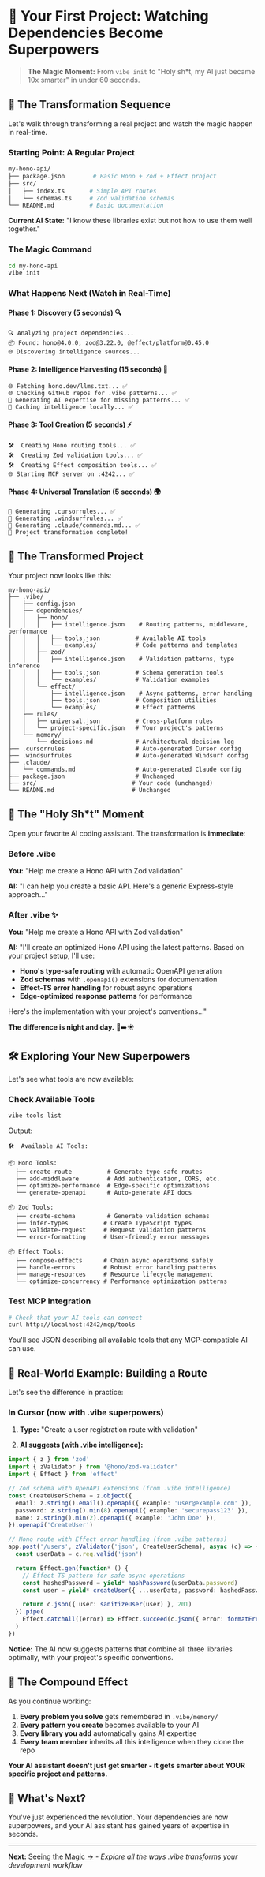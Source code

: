 # 🎯 Your First Project: Watching Dependencies Become Superpowers

> **The Magic Moment:** From `vibe init` to "Holy sh*t, my AI just became 10x smarter" in under 60 seconds.

## 🚀 The Transformation Sequence

Let's walk through transforming a real project and watch the magic happen in real-time.

### Starting Point: A Regular Project

```bash
my-hono-api/
├── package.json        # Basic Hono + Zod + Effect project
├── src/
│   ├── index.ts       # Simple API routes
│   └── schemas.ts     # Zod validation schemas
└── README.md          # Basic documentation
```

**Current AI State:** "I know these libraries exist but not how to use them well together."

### The Magic Command

```bash
cd my-hono-api
vibe init
```

### What Happens Next (Watch in Real-Time)

#### Phase 1: Discovery (5 seconds) 🔍

```
🔍 Analyzing project dependencies...
📦 Found: hono@4.0.0, zod@3.22.0, @effect/platform@0.45.0
🌐 Discovering intelligence sources...
```

#### Phase 2: Intelligence Harvesting (15 seconds) 🧠

```
🌐 Fetching hono.dev/llms.txt... ✅
🌐 Checking GitHub repos for .vibe patterns... ✅  
🤖 Generating AI expertise for missing patterns... ✅
💾 Caching intelligence locally... ✅
```

#### Phase 3: Tool Creation (5 seconds) ⚡

```
🛠️  Creating Hono routing tools... ✅
🛠️  Creating Zod validation tools... ✅  
🛠️  Creating Effect composition tools... ✅
🌐 Starting MCP server on :4242... ✅
```

#### Phase 4: Universal Translation (5 seconds) 🌍

```
📝 Generating .cursorrules... ✅
📝 Generating .windsurfrules... ✅
📝 Generating .claude/commands.md... ✅
🎉 Project transformation complete!
```

## 📁 The Transformed Project

Your project now looks like this:

```
my-hono-api/
├── .vibe/
│   ├── config.json
│   ├── dependencies/
│   │   ├── hono/
│   │   │   ├── intelligence.json    # Routing patterns, middleware, performance
│   │   │   ├── tools.json          # Available AI tools
│   │   │   └── examples/           # Code patterns and templates
│   │   ├── zod/
│   │   │   ├── intelligence.json    # Validation patterns, type inference
│   │   │   ├── tools.json          # Schema generation tools
│   │   │   └── examples/           # Validation examples
│   │   └── effect/
│   │       ├── intelligence.json    # Async patterns, error handling
│   │       ├── tools.json          # Composition utilities
│   │       └── examples/           # Effect patterns
│   ├── rules/
│   │   ├── universal.json          # Cross-platform rules
│   │   └── project-specific.json   # Your project's patterns
│   └── memory/
│       └── decisions.md            # Architectural decision log
├── .cursorrules                    # Auto-generated Cursor config
├── .windsurfrules                  # Auto-generated Windsurf config
├── .claude/
│   └── commands.md                 # Auto-generated Claude config
├── package.json                    # Unchanged
├── src/                           # Your code (unchanged)
└── README.md                      # Unchanged
```

## 🤯 The "Holy Sh*t" Moment

Open your favorite AI coding assistant. The transformation is **immediate**:

### Before .vibe

**You:** "Help me create a Hono API with Zod validation"

**AI:** "I can help you create a basic API. Here's a generic Express-style approach..."

### After .vibe ✨

**You:** "Help me create a Hono API with Zod validation"

**AI:** "I'll create an optimized Hono API using the latest patterns. Based on your project setup, I'll use:

- **Hono's type-safe routing** with automatic OpenAPI generation
- **Zod schemas** with `.openapi()` extensions for documentation
- **Effect-TS error handling** for robust async operations
- **Edge-optimized response patterns** for performance

Here's the implementation with your project's conventions..."

**The difference is night and day.** 🌙➡️☀️

## 🛠️ Exploring Your New Superpowers

Let's see what tools are now available:

### Check Available Tools

```bash
vibe tools list
```

Output:

```
🛠️  Available AI Tools:

📦 Hono Tools:
  ├── create-route          # Generate type-safe routes
  ├── add-middleware        # Add authentication, CORS, etc.
  ├── optimize-performance  # Edge-specific optimizations
  └── generate-openapi      # Auto-generate API docs

📦 Zod Tools:  
  ├── create-schema         # Generate validation schemas
  ├── infer-types          # Create TypeScript types
  ├── validate-request     # Request validation patterns
  └── error-formatting     # User-friendly error messages

📦 Effect Tools:
  ├── compose-effects      # Chain async operations safely
  ├── handle-errors        # Robust error handling patterns  
  ├── manage-resources     # Resource lifecycle management
  └── optimize-concurrency # Performance optimization patterns
```

### Test MCP Integration

```bash
# Check that your AI tools can connect
curl http://localhost:4242/mcp/tools
```

You'll see JSON describing all available tools that any MCP-compatible AI can use.

## 🎯 Real-World Example: Building a Route

Let's see the difference in practice:

### In Cursor (now with .vibe superpowers)

1. **Type:** "Create a user registration route with validation"

2. **AI suggests (with .vibe intelligence):**

```typescript
import { z } from 'zod'
import { zValidator } from '@hono/zod-validator'
import { Effect } from 'effect'

// Zod schema with OpenAPI extensions (from .vibe intelligence)
const CreateUserSchema = z.object({
  email: z.string().email().openapi({ example: 'user@example.com' }),
  password: z.string().min(8).openapi({ example: 'securepass123' }),
  name: z.string().min(2).openapi({ example: 'John Doe' }),
}).openapi('CreateUser')

// Hono route with Effect error handling (from .vibe patterns)
app.post('/users', zValidator('json', CreateUserSchema), async (c) => {
  const userData = c.req.valid('json')

  return Effect.gen(function* () {
    // Effect-TS pattern for safe async operations
    const hashedPassword = yield* hashPassword(userData.password)
    const user = yield* createUser({ ...userData, password: hashedPassword })

    return c.json({ user: sanitizeUser(user) }, 201)
  }).pipe(
    Effect.catchAll((error) => Effect.succeed(c.json({ error: formatError(error) }, 400))),
  )
})
```

**Notice:** The AI now suggests patterns that combine all three libraries optimally, with your project's specific conventions.

## 🌟 The Compound Effect

As you continue working:

1. **Every problem you solve** gets remembered in `.vibe/memory/`
2. **Every pattern you create** becomes available to your AI
3. **Every library you add** automatically gains AI expertise
4. **Every team member** inherits all this intelligence when they clone the repo

**Your AI assistant doesn't just get smarter - it gets smarter about YOUR specific project and patterns.**

## 🚀 What's Next?

You've just experienced the revolution. Your dependencies are now superpowers, and your AI assistant has gained years of expertise in seconds.

---

**Next:** [Seeing the Magic →](03-seeing-the-magic.md) - _Explore all the ways .vibe transforms your development workflow_
